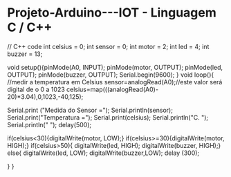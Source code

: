 # Projeto-Arduino---IOT - Linguagem C / C++

// C++ code
int celsius = 0;
int sensor = 0;
int motor = 2;
int led = 4;
int buzzer = 13;

void setup(){pinMode(A0, INPUT);
             pinMode(motor, OUTPUT);
             pinMode(led, OUTPUT);
             pinMode(buzzer, OUTPUT);
             Serial.begin(9600); 
            }
void loop(){
  //medir a temperatura em Celsius
  sensor=analogRead(A0);//este valor será digital de o 0 a 1023
  celsius=map(((analogRead(A0)- 20)*3.04),0,1023,-40,125);
  
  Serial.print ("Medida do Sensor =");
  Serial.println(sensor);
  Serial.print("Temperatura =");
  Serial.print(celsius);
  Serial.println("C. ");
  Serial.println(" ");
  delay(500);
  
  if(celsius<30){digitalWrite(motor, LOW);}
  if(celsius>=30){digitalWrite(motor, HIGH);}
  if(celsius>50){
  digitalWrite(led, HIGH);
  digitalWrite(buzzer, HIGH);}
  else{
   digitalWrite(led, LOW);
   digitalWrite(buzzer,LOW);
   delay (300);
   
  }
  }
